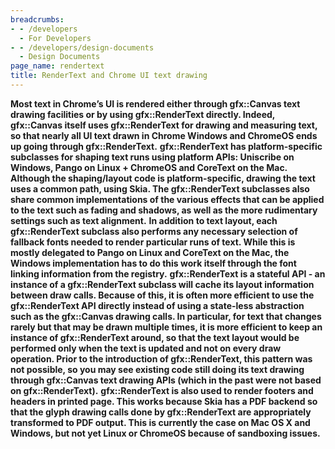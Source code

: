 ```yaml
---
breadcrumbs:
- - /developers
  - For Developers
- - /developers/design-documents
  - Design Documents
page_name: rendertext
title: RenderText and Chrome UI text drawing
---
```


**Most text in Chrome’s UI is rendered either through gfx::Canvas text drawing facilities or by using gfx::RenderText directly. Indeed, gfx::Canvas itself uses gfx::RenderText for drawing and measuring text, so that nearly all UI text drawn in Chrome Windows and ChromeOS ends up going through gfx::RenderText.**
**gfx::RenderText has platform-specific subclasses for shaping text runs using platform APIs: Uniscribe on Windows, Pango on Linux + ChromeOS and CoreText on the Mac. Although the shaping/layout code is platform-specific, drawing the text uses a common path, using Skia. The gfx::RenderText subclasses also share common implementations of the various effects that can be applied to the text such as fading and shadows, as well as the more rudimentary settings such as text alignment.**
**In addition to text layout, each gfx::RenderText subclass also performs any necessary selection of fallback fonts needed to render particular runs of text. While this is mostly delegated to Pango on Linux and CoreText on the Mac, the Windows implementation has to do this work itself through the font linking information from the registry.**
**gfx::RenderText is a stateful API - an instance of a gfx::RenderText subclass will cache its layout information between draw calls. Because of this, it is often more efficient to use the gfx::RenderText API directly instead of using a state-less abstraction such as the gfx::Canvas drawing calls. In particular, for text that changes rarely but that may be drawn multiple times, it is more efficient to keep an instance of gfx::RenderText around, so that the text layout would be performed only when the text is updated and not on every draw operation. Prior to the introduction of gfx::RenderText, this pattern was not possible, so you may see existing code still doing its text drawing through gfx::Canvas text drawing APIs (which in the past were not based on gfx::RenderText).**
**gfx::RenderText is also used to render footers and headers in printed page.
This works because Skia has a PDF backend so that the glyph drawing calls done
by gfx::RenderText are appropriately transformed to PDF output. This is
currently the case on Mac OS X and Windows, but not yet Linux or ChromeOS
because of sandboxing issues.**
